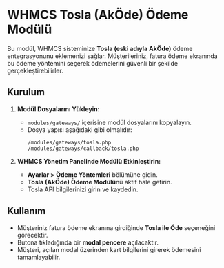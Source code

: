 # WHMCS Tosla (AkÖde) Ödeme Modülü

Bu modül, WHMCS sisteminize **Tosla (eski adıyla AkÖde)** ödeme entegrasyonunu eklemenizi sağlar. Müşterileriniz, fatura ödeme ekranında bu ödeme yöntemini seçerek ödemelerini güvenli bir şekilde gerçekleştirebilirler.

## Kurulum

1. **Modül Dosyalarını Yükleyin:**
   - `modules/gateways/` içerisine modül dosyalarını kopyalayın.
   - Dosya yapısı aşağıdaki gibi olmalıdır:
     ```
     /modules/gateways/tosla.php
     /modules/gateways/callback/tosla.php
     ```

2. **WHMCS Yönetim Panelinde Modülü Etkinleştirin:**
   - **Ayarlar > Ödeme Yöntemleri** bölümüne gidin.
   - **Tosla (AkÖde) Ödeme Modülü**nü aktif hale getirin.
   - Tosla API bilgilerinizi girin ve kaydedin.

## Kullanım

- Müşteriniz fatura ödeme ekranına girdiğinde **Tosla ile Öde** seçeneğini görecektir.
- Butona tıkladığında bir **modal pencere** açılacaktır.
- Müşteri, açılan modal üzerinden kart bilgilerini girerek ödemesini tamamlayabilir.
